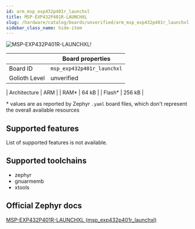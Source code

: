 ```yaml
---
id: arm_msp_exp432p401r_launchxl
title: MSP-EXP432P401R-LAUNCHXL
slug: /hardware/catalog/boards/unverified/arm_msp_exp432p401r_launchxl
sidebar_class_name: hide-item
---
```


[//]: # (This is an auto-generated file, do not edit! Changes to it will be lost upon re-generation)

![MSP-EXP432P401R-LAUNCHXL!](/img/boards/arm/msp_exp432p401r_launchxl.jpg "MSP-EXP432P401R-LAUNCHXL")

|                | Board properties     |
| -------------  | -------------------- |
| Board ID       | `msp_exp432p401r_launchxl` |
| Golioth Level  | unverified       |

| Architecture   | ARM |
| RAM*           | 64 kB |
| Flash*         | 256 kB |

\* values are as reported by Zephyr `.yaml` board files, which don't represent the overall available resources



## Supported features

List of supported features is not available.

## Supported toolchains

* zephyr
* gnuarmemb
* xtools

## Official Zephyr docs

[MSP-EXP432P401R-LAUNCHXL (msp_exp432p401r_launchxl)](https://docs.zephyrproject.org/latest/boards/arm/msp_exp432p401r_launchxl/doc/index.html)
